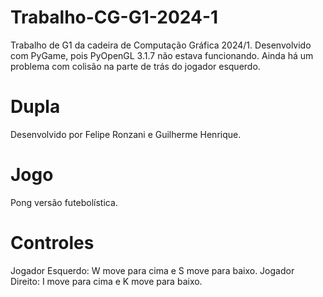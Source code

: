 # Trabalho-CG-G1-2024-1
Trabalho de G1 da cadeira de Computação Gráfica 2024/1.
Desenvolvido com PyGame, pois PyOpenGL 3.1.7 não estava funcionando.
Ainda há um problema com colisão na parte de trás do jogador esquerdo.
# Dupla
Desenvolvido por Felipe Ronzani e Guilherme Henrique.
# Jogo
Pong versão futebolística.
# Controles
Jogador Esquerdo: W move para cima e S move para baixo.
Jogador Direito: I move para cima e K move para baixo.
